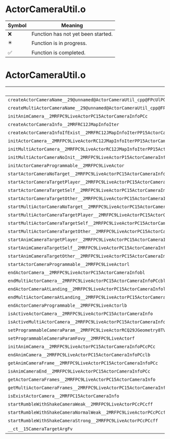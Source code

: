 # ActorCameraUtil.o
| Symbol | Meaning 
| ------------- | ------------- 
| :x: | Function has not yet been started. 
| :eight_pointed_black_star: | Function is in progress. 
| :white_check_mark: | Function is completed. 


# ActorCameraUtil.o
| Symbol | Decompiled? |
| ------------- | ------------- |
| `createActorCameraName__29@unnamed@ActorCameraUtil_cpp@FPcUlPC9LiveActorPC15ActorCameraInfo` | :x: |
| `createMultiActorCameraName__29@unnamed@ActorCameraUtil_cpp@FPcUlPC9LiveActorPC15ActorCameraInfoPCc` | :x: |
| `initAnimCamera__2MRFPC9LiveActorPC15ActorCameraInfoPCc` | :x: |
| `createActorCameraInfo__2MRFRC12JMapInfoIter` | :x: |
| `createActorCameraInfoIfExist__2MRFRC12JMapInfoIterPP15ActorCameraInfo` | :x: |
| `initActorCamera__2MRFPC9LiveActorRC12JMapInfoIterPP15ActorCameraInfo` | :x: |
| `initMultiActorCamera__2MRFPC9LiveActorRC12JMapInfoIterPP15ActorCameraInfoPCc` | :x: |
| `initMultiActorCameraNoInit__2MRFPC9LiveActorP15ActorCameraInfoPCc` | :x: |
| `initActorCameraProgrammable__2MRFPC9LiveActor` | :x: |
| `startActorCameraNoTarget__2MRFPC9LiveActorPC15ActorCameraInfol` | :x: |
| `startActorCameraTargetPlayer__2MRFPC9LiveActorPC15ActorCameraInfol` | :x: |
| `startActorCameraTargetSelf__2MRFPC9LiveActorPC15ActorCameraInfol` | :x: |
| `startActorCameraTargetOther__2MRFPC9LiveActorPC15ActorCameraInfoRC15CameraTargetArgl` | :x: |
| `startMultiActorCameraNoTarget__2MRFPC9LiveActorPC15ActorCameraInfoPCcl` | :x: |
| `startMultiActorCameraTargetPlayer__2MRFPC9LiveActorPC15ActorCameraInfoPCcl` | :x: |
| `startMultiActorCameraTargetSelf__2MRFPC9LiveActorPC15ActorCameraInfoPCcl` | :x: |
| `startMultiActorCameraTargetOther__2MRFPC9LiveActorPC15ActorCameraInfoPCcRC15CameraTargetArgl` | :x: |
| `startAnimCameraTargetPlayer__2MRFPC9LiveActorPC15ActorCameraInfoPCclf` | :x: |
| `startAnimCameraTargetSelf__2MRFPC9LiveActorPC15ActorCameraInfoPCclf` | :x: |
| `startAnimCameraTargetOther__2MRFPC9LiveActorPC15ActorCameraInfoPCcRC15CameraTargetArglf` | :x: |
| `startActorCameraProgrammable__2MRFPC9LiveActorl` | :x: |
| `endActorCamera__2MRFPC9LiveActorPC15ActorCameraInfobl` | :x: |
| `endMultiActorCamera__2MRFPC9LiveActorPC15ActorCameraInfoPCcbl` | :x: |
| `endActorCameraAtLanding__2MRFPC9LiveActorPC15ActorCameraInfol` | :x: |
| `endMultiActorCameraAtLanding__2MRFPC9LiveActorPC15ActorCameraInfoPCcl` | :x: |
| `endActorCameraProgrammable__2MRFPC9LiveActorlb` | :x: |
| `isActiveActorCamera__2MRFPC9LiveActorPC15ActorCameraInfo` | :x: |
| `isActiveMultiActorCamera__2MRFPC9LiveActorPC15ActorCameraInfoPCc` | :x: |
| `setProgrammableCameraParam__2MRFPC9LiveActorRCQ29JGeometry8TVec3&lt;f&gt;RCQ29JGeometry8TVec3&lt;f&gt;RCQ29JGeometry8TVec3&lt;f&gt;` | :x: |
| `setProgrammableCameraParamFovy__2MRFPC9LiveActorf` | :x: |
| `initAnimCamera__2MRFPC9LiveActorPC15ActorCameraInfoPCcPCc` | :x: |
| `endAnimCamera__2MRFPC9LiveActorPC15ActorCameraInfoPCclb` | :x: |
| `getAnimCameraFrame__2MRFPC9LiveActorPC15ActorCameraInfoPCc` | :x: |
| `isAnimCameraEnd__2MRFPC9LiveActorPC15ActorCameraInfoPCc` | :x: |
| `getActorCameraFrames__2MRFPC9LiveActorPC15ActorCameraInfo` | :x: |
| `getMultiActorCameraFrames__2MRFPC9LiveActorPC15ActorCameraInfoPCc` | :x: |
| `isExistActorCamera__2MRFPC15ActorCameraInfo` | :x: |
| `startRumbleWithShakeCameraWeak__2MRFPC9LiveActorPCcPCcff` | :x: |
| `startRumbleWithShakeCameraNormalWeak__2MRFPC9LiveActorPCcPCcff` | :x: |
| `startRumbleWithShakeCameraStrong__2MRFPC9LiveActorPCcPCcff` | :x: |
| `__ct__15CameraTargetArgFv` | :white_check_mark: |
